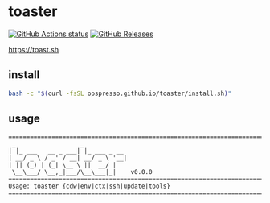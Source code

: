 # toaster

[![GitHub Actions status](https://github.com/opspresso/toaster/workflows/Build-Push/badge.svg)](https://github.com/opspresso/toaster/actions)
[![GitHub Releases](https://img.shields.io/github/release/opspresso/toaster.svg)](https://github.com/opspresso/toaster/releases)

<https://toast.sh>

## install

```bash
bash -c "$(curl -fsSL opspresso.github.io/toaster/install.sh)"
```

## usage

<!-- usage start -->

```
================================================================================
 _                  _
| |_ ___   __ _ ___| |_ ___ _ __
| __/ _ \ / _' / __| __/ _ \ '__|
| || (_) | (_| \__ \ ||  __/ |
 \__\___/ \__,_|___/\__\___|_|    v0.0.0
================================================================================
Usage: toaster {cdw|env|ctx|ssh|update|tools}
================================================================================
```

<!-- usage end -->
